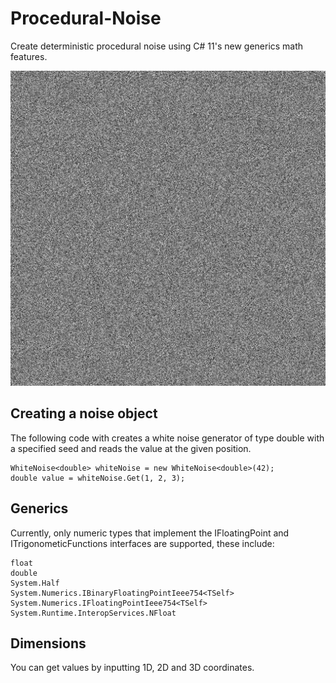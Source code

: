 # Procedural-Noise
Create deterministic procedural noise using C# 11's new generics math features.

![White Noise](Noise/noise.bmp)

## Creating a noise object
The following code with creates a white noise generator of type double with a specified seed and reads the value at the given position.

```
WhiteNoise<double> whiteNoise = new WhiteNoise<double>(42);
double value = whiteNoise.Get(1, 2, 3);
```
## Generics
Currently, only numeric types that implement the IFloatingPoint<T> and ITrigonometicFunctions<TSelf> interfaces are supported, these include:
```
float
double
System.Half
System.Numerics.IBinaryFloatingPointIeee754<TSelf>
System.Numerics.IFloatingPointIeee754<TSelf>
System.Runtime.InteropServices.NFloat
```
## Dimensions
You can get values by inputting 1D, 2D and 3D coordinates.
